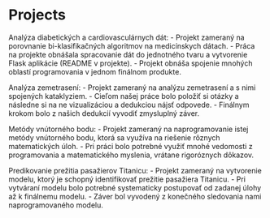 # Projects
 
Analýza diabetických a cardiovasculárnych dát:
    - Projekt zameraný na porovnanie bi-klasifikačných algoritmov na medicínskych dátach.
    - Práca na projekte obnášala spracovanie dát do jednotného tvaru a vytvorenie Flask aplikácie (README v projekte).
    - Projekt obnáša spojenie mnohých oblastí programovania v jednom finálnom produkte.
    

Analýza zemetrasení:
    - Projekt zameraný na analýzu zemetrasení a s nimi spojených kataklyziem.
    - Cieľom našej práce bolo položiť si otázky a následne si na ne vizualizáciou a dedukciou nájsť odpovede.
    - Finálnym krokom bolo z našich dedukcií vyvodiť zmysluplný záver.
    

Metódy vnútorného bodu:
    - Projekt zameraný na naprogramovanie istej metódy vnútorného bodu, ktorá sa využíva na riešenie rôznych matematických úloh.
    - Pri práci bolo potrebné využiť mnohé vedomosti z programovania a matematického myslenia, vrátane rigoróznych dôkazov.


Predikovanie prežitia pasažierov Titanicu:
    - Projekt zameraný na vytvorenie modelu, ktorý je schopný identifikovať prežitie pasažiera Titanicu.
    - Pri vytváraní modelu bolo potrebné systematicky postupovať od zadanej úlohy až k finálnemu modelu.
    - Záver bol vyvodený z konečného sledovania nami naprogramovaného modelu.
    
